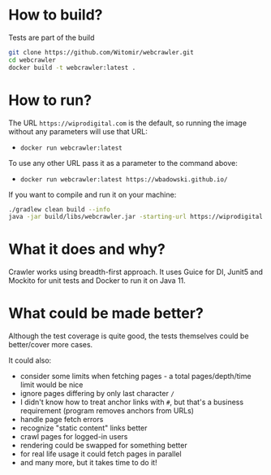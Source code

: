 # How to build?
Tests are part of the build
```bash 
git clone https://github.com/Witomir/webcrawler.git
cd webcrawler
docker build -t webcrawler:latest .
```

# How to run?
The URL `https://wiprodigital.com` is the default, so running the image without any
parameters will use that URL:
- `docker run webcrawler:latest`

To use any other URL pass it as a parameter to the command above:
- `docker run webcrawler:latest https://wbadowski.github.io/`

If you want to compile and run it on your machine:
```bash
./gradlew clean build --info
java -jar build/libs/webcrawler.jar -starting-url https://wiprodigital.com
```

# What it does and why?
Crawler works using breadth-first approach. 
It uses Guice for DI, Junit5 and Mockito for unit tests and Docker to run it on Java 11.

# What could be made better?
Although the test coverage is quite good, the tests themselves could be better/cover more cases.

It could also:
- consider some limits when fetching pages - a total pages/depth/time limit would be nice
- ignore pages differing by only last character `/`
- I didn't know how to treat anchor links with `#`, but that's a business requirement (program removes anchors from URLs) 
- handle page fetch errors
- recognize "static content" links better 
- crawl pages for logged-in users
- rendering could be swapped for something better
- for real life usage it could fetch pages in parallel
- and many more, but it takes time to do it!